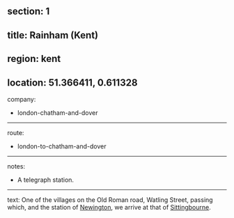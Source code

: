 section: 1
----
title: Rainham (Kent)
----
region: kent
----
location: 51.366411, 0.611328
----
company:
- london-chatham-and-dover
----
route:
- london-to-chatham-and-dover
----
notes:
- A telegraph station.
----
text: One of the villages on the Old Roman road, Watling Street, passing which, and the station of [Newington](/stations/newington), we arrive at that of [Sittingbourne](/stations/sittingbourne).

